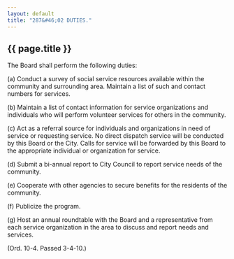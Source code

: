 ```yaml
---
layout: default 
title: "287&#46;02 DUTIES."
---
```


{{ page.title }}
----------------

The Board shall perform the following duties:

​(a) Conduct a survey of social service resources available within the
community and surrounding area. Maintain a list of such and contact
numbers for services.

​(b) Maintain a list of contact information for service organizations
and individuals who will perform volunteer services for others in the
community.

​(c) Act as a referral source for individuals and organizations in need
of service or requesting service. No direct dispatch service will be
conducted by this Board or the City. Calls for service will be forwarded
by this Board to the appropriate individual or organization for service.

​(d) Submit a bi-annual report to City Council to report service needs
of the community.

​(e) Cooperate with other agencies to secure benefits for the residents
of the community.

​(f) Publicize the program.

​(g) Host an annual roundtable with the Board and a representative from
each service organization in the area to discuss and report needs and
services.

(Ord. 10-4. Passed 3-4-10.)
